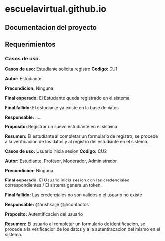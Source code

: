 # escuelavirtual.github.io

## Documentacion del proyecto

## Requerimientos

### Casos de uso.

**Casos de uso:** Estudiante solicita registro **Codigo:**  CU1

**Autor:** Estudiante

**Precondicion:** Ninguna

**Final esperado:** El Estudiante queda registrado en el sistema

**Final fallido:** El estudiante ya existe en la base de datos

**Responsable:** .....

**Proposito:** Registrar un nuevo estudiante en el sistema.

**Resumen:** El estudiante al completar un formulario de registro, se procede a la verificacion de los datos y al registro del estudiante en el sistema.


**Casos de uso:**  Usuario inicia sesion **Codigo:**  CU2

**Autor:** Estudiante, Profesor, Moderador, Administrador

**Precondicion:** Ninguna

**Final esperado:** El Usuario inicia sesion con las credenciales correspondientes / El sistema genera un token.

**Final fallido:** Las credenciales no son validos o el usuario no existe

**Responsable:** @arishkage @jlrcontactos

**Proposito:** Autentificacion del usuario

**Resumen:** El usuario al completar un formulario de identificacion, se procede a la verificacion de los datos y a la autentifacacion del mismo en el sistema.
